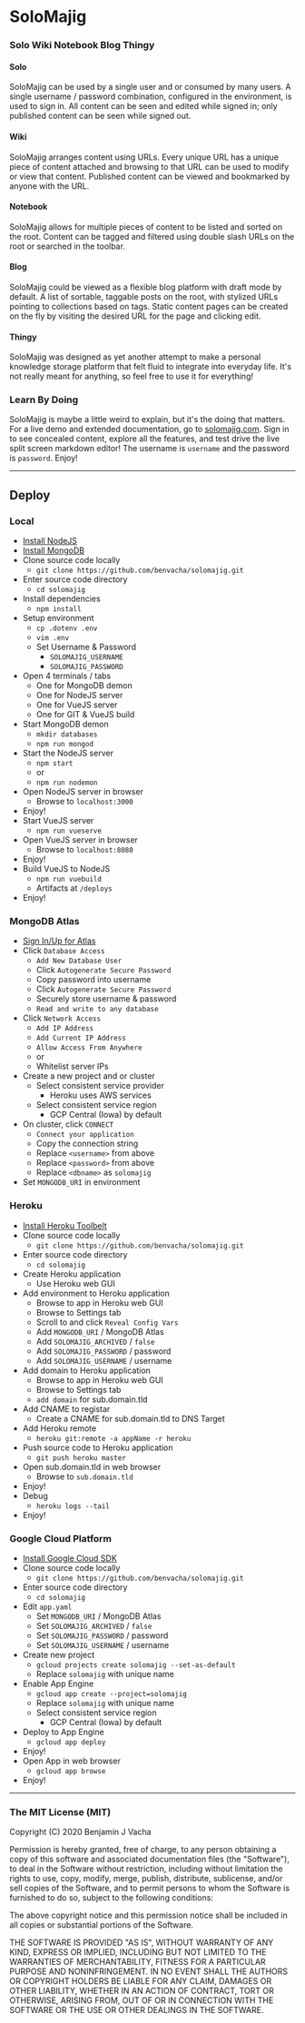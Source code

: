 # SoloMajig
### Solo Wiki Notebook Blog Thingy

#### Solo
SoloMajig can be used by a single user and or consumed by many users. A single username / password combination, configured in the environment, is used to sign in. All content can be seen and edited while signed in; only published content can be seen while signed out.

#### Wiki
SoloMajig arranges content using URLs. Every unique URL has a unique piece of content attached and browsing to that URL can be used to modify or view that content. Published content can be viewed and bookmarked by anyone with the URL.

#### Notebook
SoloMajig allows for multiple pieces of content to be listed and sorted on the root. Content can be tagged and filtered using double slash URLs on the root or searched in the toolbar.

#### Blog
SoloMajig could be viewed as a flexible blog platform with draft mode by default. A list of sortable, taggable posts on the root, with stylized URLs pointing to collections based on tags. Static content pages can be created on the fly by visiting the desired URL for the page and clicking edit.

#### Thingy
SoloMajig was designed as yet another attempt to make a personal knowledge storage platform that felt fluid to integrate into everyday life. It's not really meant for anything, so feel free to use it for everything!

### Learn By Doing
SoloMajig is maybe a little weird to explain, but it's the doing that matters. For a live demo and extended documentation, go to [solomajig.com](https://www.solomajig.com). Sign in to see concealed content, explore all the features, and test drive the live split screen markdown editor! The username is `username` and the password is `password`. Enjoy!

---

## Deploy

### Local
* [Install NodeJS](https://github.com/joyent/node/wiki/Installation)
* [Install MongoDB](http://docs.mongodb.org/manual/installation)
* Clone source code locally
  * `git clone https://github.com/benvacha/solomajig.git`
* Enter source code directory
  * `cd solomajig`
* Install dependencies
  * `npm install`
* Setup environment
  * `cp .dotenv .env`
  * `vim .env`
  * Set Username & Password
    * `SOLOMAJIG_USERNAME`
    * `SOLOMAJIG_PASSWORD`
* Open 4 terminals / tabs
  * One for MongoDB demon
  * One for NodeJS server
  * One for VueJS server
  * One for GIT & VueJS build
* Start MongoDB demon
  * `mkdir databases`
  * `npm run mongod`
* Start the NodeJS server
  * `npm start`
  * or
  * `npm run nodemon`
* Open NodeJS server in browser
  * Browse to `localhost:3000`
* Enjoy!
* Start VueJS server
  * `npm run vueserve`
* Open VueJS server in browser
  * Browse to `localhost:8080`
* Enjoy!
* Build VueJS to NodeJS
  * `npm run vuebuild`
  * Artifacts at `/deploys`
* Enjoy!

### MongoDB Atlas
* [Sign In/Up for Atlas](https://www.mongodb.com/cloud/atlas)
* Click `Database Access`
  * `Add New Database User`
  * Click `Autogenerate Secure Password`
  * Copy password into username
  * Click `Autogenerate Secure Password`
  * Securely store username & password
  * `Read and write to any database`
* Click `Network Access`
  * `Add IP Address`
  * `Add Current IP Address`
  * `Allow Access From Anywhere`
  * or
  * Whitelist server IPs
* Create a new project and or cluster
  * Select consistent service provider
    * Heroku uses AWS services
  * Select consistent service region
    * GCP Central (Iowa) by default
* On cluster, click `CONNECT`
  * `Connect your application`
  * Copy the connection string
  * Replace `<username>` from above
  * Replace `<password>` from above
  * Replace `<dbname>` as `solomajig`
* Set `MONGODB_URI` in environment

### Heroku
* [Install Heroku Toolbelt](https://toolbelt.heroku.com)
* Clone source code locally
  * `git clone https://github.com/benvacha/solomajig.git`
* Enter source code directory
  * `cd solomajig`
* Create Heroku application
  * Use Heroku web GUI
* Add environment to Heroku application
  * Browse to app in Heroku web GUI
  * Browse to Settings tab
  * Scroll to and click `Reveal Config Vars`
  * Add `MONGODB_URI` / MongoDB Atlas
  * Add `SOLOMAJIG_ARCHIVED` / `false`
  * Add `SOLOMAJIG_PASSWORD` / password
  * Add `SOLOMAJIG_USERNAME` / username
* Add domain to Heroku application
  * Browse to app in Heroku web GUI
  * Browse to Settings tab
  * `add domain` for sub.domain.tld
* Add CNAME to registar
  * Create a CNAME for sub.domain.tld to DNS Target
* Add Heroku remote
  * `heroku git:remote -a appName -r heroku`
* Push source code to Heroku application
  * `git push heroku master`
* Open sub.domain.tld in web browser
  * Browse to `sub.domain.tld`
* Enjoy!
* Debug
  * `heroku logs --tail`
* Enjoy!

### Google Cloud Platform
* [Install Google Cloud SDK](https://cloud.google.com/sdk/docs)
* Clone source code locally
  * `git clone https://github.com/benvacha/solomajig.git`
* Enter source code directory
  * `cd solomajig`
* Edit `app.yaml`
  * Set `MONGODB_URI` / MongoDB Atlas
  * Set `SOLOMAJIG_ARCHIVED` / `false`
  * Set `SOLOMAJIG_PASSWORD` / password
  * Set `SOLOMAJIG_USERNAME` / username
* Create new project
  * `gcloud projects create solomajig --set-as-default`
  * Replace `solomajig` with unique name
* Enable App Engine
  * `gcloud app create --project=solomajig`
  * Replace `solomajig` with unique name
  * Select consistent service region
    * GCP Central (Iowa) by default
* Deploy to App Engine
  * `gcloud app deploy`
* Enjoy!
* Open App in web browser
  * `gcloud app browse`
* Enjoy!

---

### The MIT License (MIT)

Copyright (C) 2020 Benjamin J Vacha

Permission is hereby granted, free of charge, to any person obtaining a copy
of this software and associated documentation files (the "Software"), to deal
in the Software without restriction, including without limitation the rights
to use, copy, modify, merge, publish, distribute, sublicense, and/or sell
copies of the Software, and to permit persons to whom the Software is
furnished to do so, subject to the following conditions:

The above copyright notice and this permission notice shall be included in all
copies or substantial portions of the Software.

THE SOFTWARE IS PROVIDED "AS IS", WITHOUT WARRANTY OF ANY KIND, EXPRESS OR
IMPLIED, INCLUDING BUT NOT LIMITED TO THE WARRANTIES OF MERCHANTABILITY,
FITNESS FOR A PARTICULAR PURPOSE AND NONINFRINGEMENT. IN NO EVENT SHALL THE
AUTHORS OR COPYRIGHT HOLDERS BE LIABLE FOR ANY CLAIM, DAMAGES OR OTHER
LIABILITY, WHETHER IN AN ACTION OF CONTRACT, TORT OR OTHERWISE, ARISING FROM,
OUT OF OR IN CONNECTION WITH THE SOFTWARE OR THE USE OR OTHER DEALINGS IN THE
SOFTWARE.
